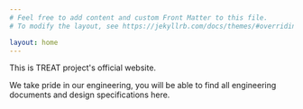 ```yaml
---
# Feel free to add content and custom Front Matter to this file.
# To modify the layout, see https://jekyllrb.com/docs/themes/#overriding-theme-defaults

layout: home
---
```


This is TREAT project's official website.

We take pride in our engineering, you will be able to find all engineering documents and design specifications here.